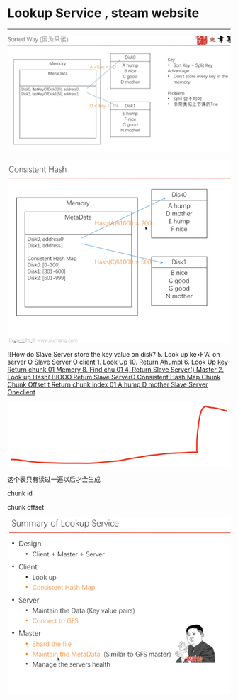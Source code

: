 # Lookup Service , steam website



---

![Sorted Way (18 Memory MetaData DiskO, EastKeyOfDiskO(D), addressO Diskl, lastKeyOfDiskI(N), addressl DiskO A hump B nice C good D mother Diskl E hump F nice G good N mother Key • Sort Key + Split Key Advantage Don't store every key in the memory Problem split ](../media/System-Design-Lookup-Service-,-steam-website-image1.png)



![Consistent Hash Memory MetaData DiskO, address0 Diskl, addressl Consistent Hash Map DiskO: [0-300] Diskl: [301-600] Disk2: [601-999] Has 100 20 50 DiskO A hump D mother E hump F nice Diskl B nice C good G good N mother ](../media/System-Design-Lookup-Service-,-steam-website-image2.png)













![How do Slave Server store the key value on disk? 5. Look up ke•F'A' on server O Slave Server O client 1. Look Up 10. Return [Ahumpl 6. Look Up key Return chunk 01 Memory 8. Find chu 01 4, Return Slave Server() Master 2. Look up Hash( BIOOO Retum Slave ServerO Consistent Hash Map Chunk Chunk Offset t Return chunk index 01 A hump D mother Slave Server Oneclient ](../media/System-Design-Lookup-Service-,-steam-website-image3.png)

![](../media/System-Design-Lookup-Service-,-steam-website-image4.png)

这个表只有读过一遍以后才会生成







chunk id



chunk offset



![Summary of Lookup Service • Design Client + Master + Server Client • . Look up • Consistent Hash Map Server Maintain the Data (Key value pairs) • Connect to GFS Master Shard the file Maintain the MetaData (Similar to GFS master) Manage the servers health ](../media/System-Design-Lookup-Service-,-steam-website-image5.png)





